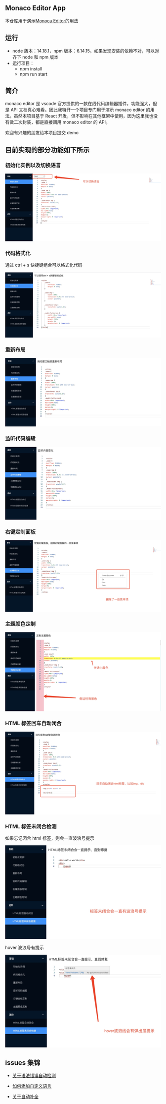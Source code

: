 ## Monaco Editor App

本仓库用于演示[Monoca Editor](https://microsoft.github.io/monaco-editor/)的用法

## 运行

- node 版本：14.18.1，npm 版本：6.14.15。如果发现安装的依赖不对，可以对齐下 node 和 npm 版本
- 运行项目：
  - npm install
  - npm run start

## 简介

monaco editor 是 vscode 官方提供的一款在线代码编辑器插件，功能强大，但是 API 文档真心难看。因此我特开一个项目专门用于演示 monaco editor 的用法。虽然本项目基于 React 开发，但不影响在其他框架中使用，因为这里我也没有做二次封装，都是直接调用 monaco editor 的 API。

欢迎有兴趣的朋友给本项目提交 demo

## 目前实现的部分功能如下所示

### 初始化实例以及切换语言

![image](./imgs/init-01.jpg)

### 代码格式化

通过 ctrl + s 快捷键组合可以格式化代码

![image](./imgs/format-01.jpg)

### 重新布局

![image](./imgs/layout-01.jpg)

### 监听代码编辑

![image](./imgs/listen-01.jpg)

### 右键定制面板

![image](./imgs/menu-01.jpg)

### 主题颜色定制

![image](./imgs/theme-01.jpg)

### HTML 标签回车自动闭合

![image](./imgs/close-01.jpg)

### HTML 标签未闭合检测

如果忘记闭合 html 标签，则会一直波浪号提示

![image](./imgs/check-01.jpg)

hover 波浪号有提示

![image](./imgs/check-02.jpg)

## issues 集锦

- [关于语法错误自动检测](https://github.com/microsoft/monaco-editor/issues/1527)

- [如何添加自定义语言](https://github.com/microsoft/monaco-editor/issues/1477)

- [关于自动补全](https://microsoft.github.io/monaco-editor/playground.html#extending-language-services-custom-languages)
